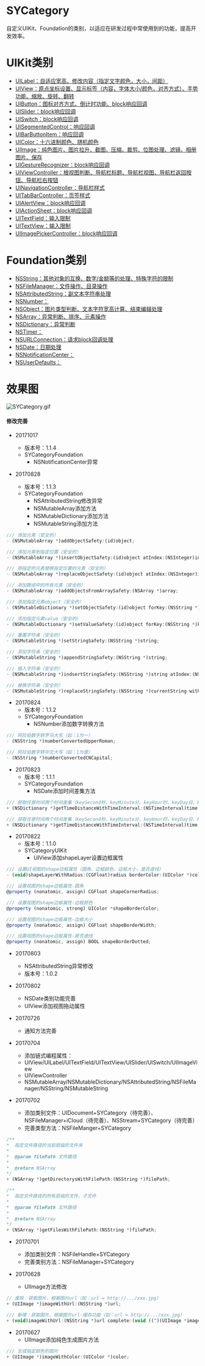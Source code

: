 # SYCategory
自定义UIKit、Foundation的类别，以适应在研发过程中常使用到的功能，提高开发效率。

# UIKit类别
  * [UILabel：自适应宽高、修改内容（指定文字颜色，大小，间距）](https://github.com/potato512/SYCategory/tree/master/CategoryRead/UILabelCategory)
  * [UIView：原点坐标设置、显示标签（内容，字体大小/颜色，对齐方式）、手势功能、缩放、旋转、翻转](https://github.com/potato512/SYCategory/tree/master/CategoryRead/UIViewCategory)
  * [UIButton：图标对齐方式、倒计时功能、block响应回调](https://github.com/potato512/SYCategory/tree/master/CategoryRead/UIButtonCategory)
  * [UISlider：block响应回调](https://github.com/potato512/SYCategory/tree/master/CategoryRead/UISliderCategory)
  * [UISwitch：block响应回调](https://github.com/potato512/SYCategory/tree/master/CategoryRead/UISwitchCategory)
  * [UISegmentedControl：响应回调](https://github.com/potato512/SYCategory/tree/master/CategoryRead/UISegmentedControlCategory)
  * [UIBarButtonItem：响应回调](https://github.com/potato512/SYCategory/tree/master/CategoryRead/UIBarButtonItemCategory)
  * [UIColor：十六进制颜色、随机颜色](https://github.com/potato512/SYCategory/tree/master/CategoryRead/UIColorCategory)
  * [UIImage：纯色图片、图片拉升、截图、压缩、裁剪、位图处理、滤镜、相册图片、保存](https://github.com/potato512/SYCategory/tree/master/CategoryRead/UIImageCategory)
  * [UIGestureRecognizer：block响应回调](https://github.com/potato512/SYCategory/tree/master/CategoryRead/UIGestureRecognierCategory)
  * [UIViewController：根视图判断、导航栏标题、导航栏视图、导航栏返回按钮、导航栏右按钮](https://github.com/potato512/SYCategory/tree/master/CategoryRead/UIViewControllerCategory)
  * [UINavigationController：导航栏样式](https://github.com/potato512/SYCategory/tree/master/CategoryRead/UINavigationControllerCategory)
  * [UITabBarController：页签样式](https://github.com/potato512/SYCategory/tree/master/CategoryRead/UITabBarControllerCategory)
  * [UIAlertView：block响应回调](https://github.com/potato512/SYCategory/tree/master/CategoryRead/UIAlertViewCategory)
  * [UIActionSheet：block响应回调](https://github.com/potato512/SYCategory/tree/master/CategoryRead/UIAlertViewCategory)
  * [UITextField：输入限制](https://github.com/potato512/SYCategory/tree/master/CategoryRead/UITextFiledCategory)
  * [UITextView：输入限制](https://github.com/potato512/SYCategory/tree/master/CategoryRead/UITextFiledCategory)
  * [UIImagePickerController：block响应回调](https://github.com/potato512/SYCategory/tree/master/CategoryRead/UIImagePickerViewControllerCategory)

# Foundation类别
 * [NSString：其他对象的互换、数字/金额等的处理、特殊字符的限制](https://github.com/potato512/SYCategory/tree/master/CategoryRead/NSStringCategory)
 * [NSFileManager：文件操作、目录操作](https://github.com/potato512/SYCategory/tree/master/CategoryRead/NSFileManagerCategory)
 * [NSAttributedString：副文本字符串处理](https://github.com/potato512/SYCategory/tree/master/CategoryRead/NSAttributedStringCategory)
 * [NSNumber：](https://github.com/potato512/SYCategory/tree/master/CategoryRead/NSNumberCategory)
 * [NSObject：图片类型判断、文本字符宽高计算、结束编辑处理](https://github.com/potato512/SYCategory/tree/master/CategoryRead/NSObjectCategory)
 * [NSArray：异常判断、排序、元素操作](https://github.com/potato512/SYCategory/tree/master/CategoryRead/NSArrayCategory)
 * [NSDictionary：异常判断](https://github.com/potato512/SYCategory/tree/master/CategoryRead/NSDictionaryCategory)
 * [NSTimer：](https://github.com/potato512/SYCategory/tree/master/CategoryRead/NSTimerCategory)
 * [NSURLConnection：请求block回调处理](https://github.com/potato512/SYCategory/tree/master/CategoryRead/NSURLConnectionCategory)
 * [NSDate：日期处理](https://github.com/potato512/SYCategory/tree/master/CategoryRead/NSDateCategory)
 * [NSNotificationCenter：](https://github.com/potato512/SYCategory/tree/master/CategoryRead/NSNotificationCenterCategory)
 * [NSUserDefaults：](https://github.com/potato512/SYCategory/tree/master/CategoryRead/NSUserDefaultsCategory)


# 效果图

![SYCategory.gif](./images/SYCategory.gif)


#### 修改完善
* 20171017
  * 版本号：1.1.4
  * SYCategoryFoundation
    * NSNotificationCenter异常
    
* 20170828
  * 版本号：1.1.3
  * SYCategoryFoundation
    * NSAttributedString修改异常
    * NSMutableArray添加方法
    * NSMutableDictionary添加方法
    * NSMutableString添加方法


~~~ javascript
/// 添加元素（安全的）
- (NSMutableArray *)addObjectSafety:(id)object;

/// 添加元素到指定位置（安全的）
- (NSMutableArray *)insertObjectSafety:(id)object atIndex:(NSInteger)index;

/// 用指定的元素替换指定位置的元素（安全的）
- (NSMutableArray *)replaceObjectSafety:(id)object atIndex:(NSInteger)index;

/// 添加数组中的所有元素（安全的）
- (NSMutableArray *)addObjectsFromArraySafety:(NSArray *)array;
~~~

~~~ javascript
/// 添加指定元素object（安全的）
- (NSMutableDictionary *)setObjectSafety:(id)object forKey:(NSString *)key;

/// 添加指定元素value（安全的）
- (NSMutableDictionary *)setValueSafety:(id)object forKey:(NSString *)key;
~~~

~~~ javascript
/// 重置字符串（安全的）
- (NSMutableString *)setStringSafety:(NSString *)string;

/// 添加字符串（安全的）
- (NSMutableString *)appendStringSafety:(NSString *)string;

/// 插入字符串（安全的）
- (NSMutableString *)indsertStringSafety:(NSString *)string atIndex:(NSInteger)index;

/// 替换字符串（安全的）
- (NSMutableString *)replaceStringSafety:(NSString *)currentString withString:(NSString *)replaceString;
~~~


* 20170824
  * 版本号：1.1.2
  * SYCategoryFoundation
    * NSNumber添加数字转换方法

~~~ javascript
/// 阿拉伯数字转罗马大写（如：1为一）
- (NSString *)numberConvertedUpperRoman;

/// 阿拉伯数字转中文大写（如：1为壹）
- (NSString *)numberConvertedCNCapital;
~~~

* 20170823
  * 版本号：1.1.1
  * SYCategoryFoundation
    * NSDate添加时间差集方法

~~~ javascript
/// 获取任意时间两个时间差集（keySecond秒、keyMinute分、keyHour时、keyDay日、keyMonth月、keyYear年）
+ (NSDictionary *)getTimeDistanceWithTimeInterval:(NSTimeInterval)time endTimeInterval:(NSTimeInterval)endTime;

/// 获取任意时间两个时间差集（keySecond秒、keyMinute分、keyHour时、keyDay日、keyMonth月、keyYear年）
+ (NSDictionary *)getTimeDistanceWithTimeInterval:(NSTimeInterval)time;
~~~

* 20170822
  * 版本号：1.1.0
  * SYCategoryUIKit
    * UIView添加shapeLayer设置边框属性

~~~ javascript
/// 设置UI视图的shape边框属性（圆角、边框颜色、边框大小，是否虚线）
- (void)shapeLayerWithRadius:(CGFloat)radius borderColor:(UIColor *)color borderWidth:(CGFloat)width isDotted:(BOOL)isDotted;

/// 设置视图的shape边框属性-圆角
@property (nonatomic, assign) CGFloat shapeCornerRadius;

/// 设置视图的shape边框属性-边框颜色
@property (nonatomic, strong) UIColor *shapeBorderColor;

/// 设置视图的shape边框属性-边框大小
@property (nonatomic, assign) CGFloat shapeBorderWidth;

/// 设置视图的shape边框属性-是否虚线
@property (nonatomic, assign) BOOL shapeBorderDotted;
~~~

* 20170803
  * NSAttributedString异常修改
  * 版本号：1.0.2

* 20170802
  * NSDate类别功能完善
  * UIView添加视图拖动属性

* 20170726
  * 通知方法完善

* 20170704
  * 添加链式编程属性：
  * UIView/UILabel/UITextField/UITextView/UISlider/UISwitch/UIImageView
  * UIViewController
  * NSMutableArray/NSMutableDictionary/NSAttributedString/NSFileManager/NSString/NSMutableString


* 20170702
  * 添加类别文件：UIDocument+SYCategory（待完善）、NSFileManager+iCloud（待完善）、NSStream+SYCategory（待完善）
  * 完善类型方法：NSFileManger+SYCategory

~~~ javascript
/**
*  指定文件路径的当前层级的文件夹
*
*  @param filePath 文件路径
*
*  @return NSArray
*/
+ (NSArray *)getDirectorysWithFilePath:(NSString *)filePath;

/**
*  指定文件路径的所有层级的文件，子文件
*
*  @param filePath 文件路径
*
*  @return NSArray
*/
+ (NSArray *)getFilesWithFilePath:(NSString *)filePath;
~~~

* 20170701
  * 添加类别文件：NSFileHandle+SYCategory
  * 完善类别方法：NSFileManager+SYCategory

* 20170628
  * UIImage方法修改

~~~ javascript
// 废除：获取图片，根据图片url（如：url = http://.../xxx.jpg）
+ (UIImage *)imageWithUrl:(NSString *)url;

/// 新增：获取图片，根据图片url-缓存功能（如：url = http://.../xxx.jpg）
+ (void)imageWithUrl:(NSString *)url complete:(void ((^)(UIImage *image)))complete;
~~~

* 20170627 
  * UIImage添加纯色生成图片方法

~~~ javascript
/// 生成指定颜色的图片
+ (UIImage *)imageWithColor:(UIColor *)color;
~~~

